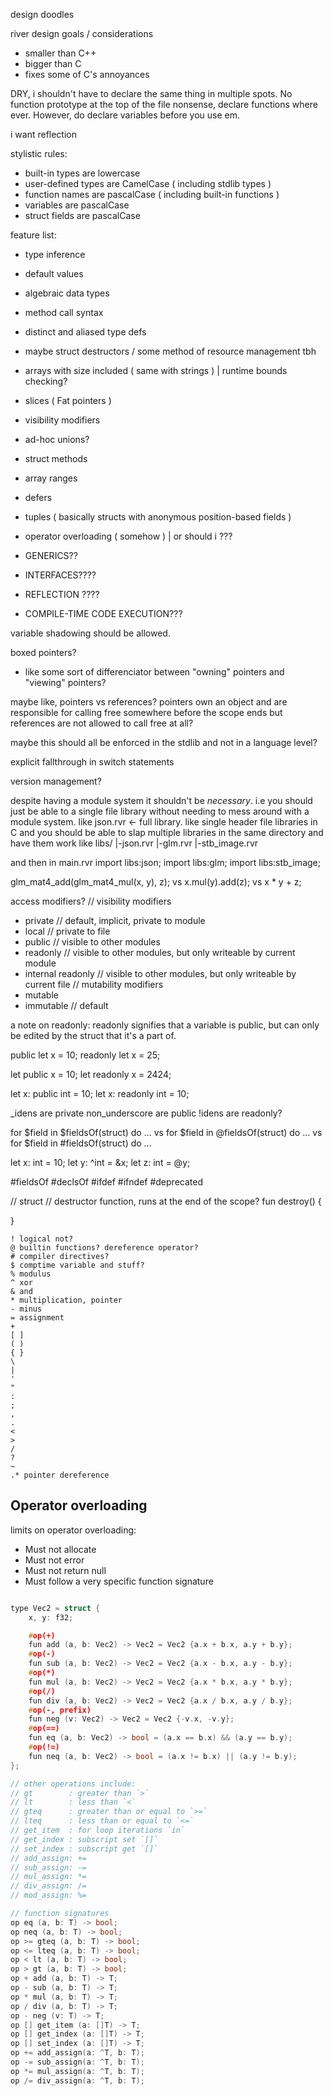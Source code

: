 design doodles

river design goals / considerations
- smaller than C++
- bigger than C
- fixes some of C's annoyances

DRY, i shouldn't have to declare the same thing in multiple spots. No function prototype at the top of the file nonsense, declare functions where ever. However, do declare variables before you use em.

i want reflection

stylistic rules:
- built-in types are lowercase
- user-defined types are CamelCase ( including stdlib types )
- function names are pascalCase ( including built-in functions )
- variables are pascalCase
- struct fields are pascalCase

feature list:
- type inference
- default values
- algebraic data types
- method call syntax
- distinct and aliased type defs
- maybe struct destructors / some method of resource management tbh
- arrays with size included ( same with strings ) | runtime bounds checking? 
- slices ( Fat pointers )
- visibility modifiers
- ad-hoc unions?
- struct methods
- array ranges
- defers
- tuples ( basically structs with anonymous position-based fields )

- operator overloading ( somehow ) | or should i ???
- GENERICS??
- INTERFACES????
- REFLECTION ????
- COMPILE-TIME CODE EXECUTION???


variable shadowing should be allowed.

boxed pointers?
- like some sort of differenciator between "owning" pointers and "viewing" pointers?

maybe like, pointers vs references?
pointers own an object and are responsible for calling free somewhere before the scope ends
but references are not allowed to call free at all?

maybe this should all be enforced in the stdlib and not in a language level?


explicit fallthrough in switch statements

version management?

despite having a module system it shouldn't be *necessary*.
i.e you should just be able to a single file library without needing to
mess around with a module system.
like
json.rvr <- full library.
like single header file libraries in C
and you should be able to slap multiple libraries in the same directory and have them work
like
libs/
|-json.rvr
|-glm.rvr
|-stb_image.rvr

and then in main.rvr
import libs:json;
import libs:glm;
import libs:stb_image;


glm_mat4_add(glm_mat4_mul(x, y), z);
vs
x.mul(y).add(z);
vs
x * y + z;

access modifiers?
// visibility modifiers
- private // default, implicit, private to module
- local   // private to file
- public  // visible to other modules
- readonly // visible to other modules, but only writeable by current module
- internal readonly // visible to other modules, but only writeable by current file
// mutability modifiers
- mutable
- immutable // default

a note on readonly:
  readonly signifies that a variable is public, but can only be edited by the struct that it's a part of.


public let x = 10;
readonly let x = 25;

let public x = 10;
let readonly x = 2424;

let x: public int = 10;
let x: readonly int = 10;

_idens are private
non_underscore are public
!idens are readonly?

for $field in $fieldsOf(struct) do ...
vs
for $field in @fieldsOf(struct) do ...
vs
for $field in #fieldsOf(struct) do ...

let x: int = 10;
let y: ^int = &x;
let z: int = @y;


#fieldsOf
#declsOf
#ifdef
#ifndef
#deprecated

// struct
// destructor function, runs at the end of the scope?
fun destroy() {
    
}


```  
! logical not?
@ builtin functions? dereference operator?
# compiler directives?
$ comptime variable and stuff?
% modulus
^ xor
& and
* multiplication, pointer
- minus
= assignment
+
[ ]
( )
{ }
\
|
'
"
:
;
,
.
<
>
/
?
~
.* pointer dereference
```


## Operator overloading

limits on operator overloading:
- Must not allocate
- Must not error
- Must not return null
- Must follow a very specific function signature

```c

type Vec2 = struct {
    x, y: f32;

    #op(+)
    fun add (a, b: Vec2) -> Vec2 = Vec2 {a.x + b.x, a.y + b.y};
    #op(-)
    fun sub (a, b: Vec2) -> Vec2 = Vec2 {a.x - b.x, a.y - b.y};
    #op(*)
    fun mul (a, b: Vec2) -> Vec2 = Vec2 {a.x * b.x, a.y * b.y};
    #op(/)
    fun div (a, b: Vec2) -> Vec2 = Vec2 {a.x / b.x, a.y / b.y};
    #op(-, prefix)
    fun neg (v: Vec2) -> Vec2 = Vec2 {-v.x, -v.y};
    #op(==)
    fun eq (a, b: Vec2) -> bool = (a.x == b.x) && (a.y == b.y);
    #op(!=)
    fun neq (a, b: Vec2) -> bool = (a.x != b.x) || (a.y != b.y);
};

// other operations include:
// gt        : greater than `>`
// lt        : less than `<`
// gteq      : greater than or equal to `>=`
// lteq      : less than or equal to `<=`
// get_item  : for loop iterations `in`
// get_index : subscript set `[]`
// set_index : subscript get `[]`  
// add_assign: +=
// sub_assign: -=
// mul_assign: *=
// div_assign: /=
// mod_assign: %=

// function signatures
op eq (a, b: T) -> bool;
op neq (a, b: T) -> bool;
op >= gteq (a, b: T) -> bool;
op <= lteq (a, b: T) -> bool;
op < lt (a, b: T) -> bool;
op > gt (a, b: T) -> bool;
op + add (a, b: T) -> T;
op - sub (a, b: T) -> T;
op * mul (a, b: T) -> T;
op / div (a, b: T) -> T;
op - neg (v: T) -> T;
op [] get_item (a: []T) -> T;
op [] get_index (a: []T) -> T;
op [] set_index (a: []T) -> T;
op += add_assign(a: ^T, b: T);
op -= sub_assign(a: ^T, b: T);
op *= mul_assign(a: ^T, b: T);
op /= div_assign(a: ^T, b: T);
    
```

